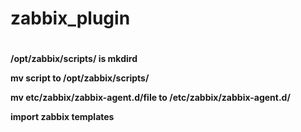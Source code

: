 # zabbix_plugin
# 
 **/opt/zabbix/scripts/  is mkdird** 

 **mv script to /opt/zabbix/scripts/**

 **mv etc/zabbix/zabbix-agent.d/file to /etc/zabbix/zabbix-agent.d/**

 **import zabbix templates** 
